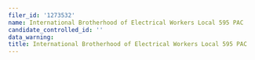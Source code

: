```yaml
---
filer_id: '1273532'
name: International Brotherhood of Electrical Workers Local 595 PAC
candidate_controlled_id: ''
data_warning: 
title: International Brotherhood of Electrical Workers Local 595 PAC
---
```

